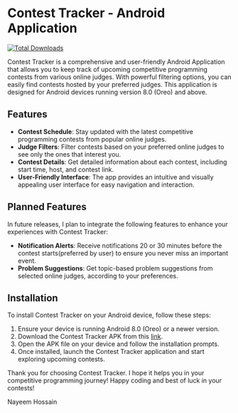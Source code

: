 # Contest Tracker - Android Application
[![Total Downloads](https://img.shields.io/github/downloads/im-nayeem/contest-tracker-android/total.svg)](https://github.com/im-nayeem/contest-tracker-android/releases)

Contest Tracker is a comprehensive and user-friendly Android Application that allows you to keep track of upcoming competitive programming contests from various online judges. With powerful filtering options, you can easily find contests hosted by your preferred judges. This application is designed for Android devices running version 8.0 (Oreo) and above.

## Features

- **Contest Schedule**: Stay updated with the latest competitive programming contests from popular online judges.
- **Judge Filters**: Filter contests based on your preferred online judges to see only the ones that interest you.
- **Contest Details**: Get detailed information about each contest, including start time, host, and contest link.
- **User-Friendly Interface**: The app provides an intuitive and visually appealing user interface for easy navigation and interaction.

## Planned Features

In future releases, I plan to integrate the following features to enhance your experiences with Contest Tracker:

- **Notification Alerts**: Receive notifications 20 or 30 minutes before the contest starts(preferred by user) to ensure you never miss an important event.
- **Problem Suggestions**: Get topic-based problem suggestions from selected online judges, according to your preferences.


## Installation

To install Contest Tracker on your Android device, follow these steps:

1. Ensure your device is running Android 8.0 (Oreo) or a newer version.
2. Download the Contest Tracker APK from this [link](https://github.com/im-nayeem/contest-tracker-android/releases/download/v1.0.1/contest-tracker.apk).
3. Open the APK file on your device and follow the installation prompts.
4. Once installed, launch the Contest Tracker application and start exploring upcoming contests.


Thank you for choosing Contest Tracker. I hope it helps you in your competitive programming journey! Happy coding and best of luck in your contests!

Nayeem Hossain
